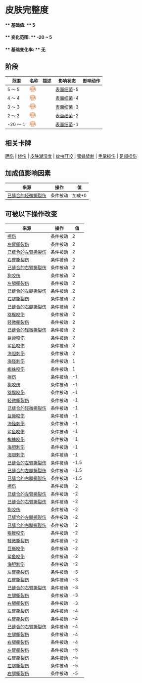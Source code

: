 # 皮肤完整度  
#### ** 基础值: ** 5   
#### ** 变化范围: ** -20 ~ 5  
#### ** 基础变化率: ** 无   
## 阶段  
范围  |  名称  |  描述  |  影响状态  |  影响动作  
----  |  ----  |  ----  |  ----  |  ----  
5 ～ 5  |  <img decoding="async" src="Sprite/WeightNormal.png" href="a.md" style="max-width:20px;max-height:20px;">  |    |  [表面细菌](BacteriaSurface.md)-5  |    
4 ～ 4  |  <img decoding="async" src="Sprite/WeightNormal.png" href="a.md" style="max-width:20px;max-height:20px;">  |    |  [表面细菌](BacteriaSurface.md)-4  |    
3 ～ 3  |  <img decoding="async" src="Sprite/WeightNormal.png" href="a.md" style="max-width:20px;max-height:20px;">  |    |  [表面细菌](BacteriaSurface.md)-3  |    
2 ～ 2  |  <img decoding="async" src="Sprite/WeightNormal.png" href="a.md" style="max-width:20px;max-height:20px;">  |    |  [表面细菌](BacteriaSurface.md)-2  |    
-20 ～ 1  |  <img decoding="async" src="Sprite/WeightNormal.png" href="a.md" style="max-width:20px;max-height:20px;">  |    |  [表面细菌](BacteriaSurface.md)-1  |    
## 相关卡牌  
[晒伤](Sunburn.md)  |  [烧伤](Burns.md)  |  [皮肤潮湿度](SkinHumidity.md)  |  [蚊虫叮咬](BugBites.md)  |  [蜜蜂蛰刺](BeeStings.md)  |  [手掌损伤](HandDamage.md)  |  [足部损伤](FootDamage.md)  
## 加成值影响因素  
来源  |  操作  |  值  
----  |  ----  |  ----  
[已缝合的轻微撕裂伤](W_MinorLacerationStitched.md)  |  条件被动  |  加成+0  
## 可被以下操作改变  
来源  |  操作  |  值  
----  |  ----  |  ----  
[擦伤](W_Abrasion.md)  |  条件被动  |  2  
[左臂撕裂伤](W_ArmLacerationL.md)  |  条件被动  |  2  
[已缝合的左臂撕裂伤](W_ArmLacerationLStitched.md)  |  条件被动  |  2  
[右臂撕裂伤](W_ArmLacerationR.md)  |  条件被动  |  2  
[已缝合的右臂撕裂伤](W_ArmLacerationRStitched.md)  |  条件被动  |  2  
[狗咬伤](W_DogBite.md)  |  条件被动  |  2  
[左腿撕裂伤](W_LegLacerationL.md)  |  条件被动  |  2  
[已缝合的左腿撕裂伤](W_LegLacerationLStitched.md)  |  条件被动  |  2  
[右腿撕裂伤](W_LegLacerationR.md)  |  条件被动  |  2  
[已缝合的右腿撕裂伤](W_LegLacerationRStitched.md)  |  条件被动  |  2  
[猕猴咬伤](W_MacaqueBite.md)  |  条件被动  |  2  
[轻微撕裂伤](W_MinorLaceration.md)  |  条件被动  |  2  
[已缝合的轻微撕裂伤](W_MinorLacerationStitched.md)  |  条件被动  |  2  
[巨蜥咬伤](W_MonitorBite.md)  |  条件被动  |  2  
[鲨鱼咬伤](W_SharkBite.md)  |  条件被动  |  2  
[海胆刺伤](W_UrchinWound.md)  |  条件被动  |  2  
[海怪刺伤](W_SeahoundSting.md)  |  条件被动  |  1  
[蜘蛛咬伤](W_SpiderBite.md)  |  条件被动  |  1  
[擦伤](W_Abrasion.md)  |  条件被动  |  -1  
[狗咬伤](W_DogBite.md)  |  条件被动  |  -1  
[猕猴咬伤](W_MacaqueBite.md)  |  条件被动  |  -1  
[轻微撕裂伤](W_MinorLaceration.md)  |  条件被动  |  -1  
[已缝合的轻微撕裂伤](W_MinorLacerationStitched.md)  |  条件被动  |  -1  
[巨蜥咬伤](W_MonitorBite.md)  |  条件被动  |  -1  
[海怪刺伤](W_SeahoundSting.md)  |  条件被动  |  -1  
[鲨鱼咬伤](W_SharkBite.md)  |  条件被动  |  -1  
[蜘蛛咬伤](W_SpiderBite.md)  |  条件被动  |  -1  
[海胆刺伤](W_UrchinWound.md)  |  条件被动  |  -1  
[海胆刺伤](W_UrchinWoundSpines.md)  |  条件被动  |  -1  
[已缝合的左臂撕裂伤](W_ArmLacerationLStitched.md)  |  条件被动  |  -1.5  
[已缝合的左腿撕裂伤](W_LegLacerationLStitched.md)  |  条件被动  |  -1.5  
[已缝合的右腿撕裂伤](W_LegLacerationRStitched.md)  |  条件被动  |  -1.5  
[擦伤](W_Abrasion.md)  |  条件被动  |  -2  
[已缝合的左臂撕裂伤](W_ArmLacerationLStitched.md)  |  条件被动  |  -2  
[已缝合的右臂撕裂伤](W_ArmLacerationRStitched.md)  |  条件被动  |  -2  
[狗咬伤](W_DogBite.md)  |  条件被动  |  -2  
[已缝合的左腿撕裂伤](W_LegLacerationLStitched.md)  |  条件被动  |  -2  
[已缝合的右腿撕裂伤](W_LegLacerationRStitched.md)  |  条件被动  |  -2  
[猕猴咬伤](W_MacaqueBite.md)  |  条件被动  |  -2  
[轻微撕裂伤](W_MinorLaceration.md)  |  条件被动  |  -2  
[巨蜥咬伤](W_MonitorBite.md)  |  条件被动  |  -2  
[鲨鱼咬伤](W_SharkBite.md)  |  条件被动  |  -2  
[海胆刺伤](W_UrchinWound.md)  |  条件被动  |  -2  
[左臂撕裂伤](W_ArmLacerationL.md)  |  条件被动  |  -3  
[右臂撕裂伤](W_ArmLacerationR.md)  |  条件被动  |  -3  
[已缝合的右臂撕裂伤](W_ArmLacerationRStitched.md)  |  条件被动  |  -3  
[左腿撕裂伤](W_LegLacerationL.md)  |  条件被动  |  -3  
[右腿撕裂伤](W_LegLacerationR.md)  |  条件被动  |  -3  
[左臂撕裂伤](W_ArmLacerationL.md)  |  条件被动  |  -4  
[右臂撕裂伤](W_ArmLacerationR.md)  |  条件被动  |  -4  
[已缝合的右臂撕裂伤](W_ArmLacerationRStitched.md)  |  条件被动  |  -4  
[左腿撕裂伤](W_LegLacerationL.md)  |  条件被动  |  -4  
[右腿撕裂伤](W_LegLacerationR.md)  |  条件被动  |  -4  
[左臂撕裂伤](W_ArmLacerationL.md)  |  条件被动  |  -5  
[右臂撕裂伤](W_ArmLacerationR.md)  |  条件被动  |  -5  
[左腿撕裂伤](W_LegLacerationL.md)  |  条件被动  |  -5  
[右腿撕裂伤](W_LegLacerationR.md)  |  条件被动  |  -5  


<script>document.title="皮肤完整度 - 卡牌生存百科 Card Survival Wiki";</script>